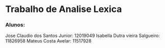 # Trabalho de Analise Lexica

### Alunos:
Jose Claudio dos Santos Junior: 12019049
Isabella Dutra vieira Salgueiro: 11826958
Mateus Costa Avelar: 11517928